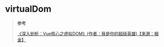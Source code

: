 # virtualDom

> **参考**
>
> [《深入剖析：Vue核心之虚拟DOM》(作者：我是你的超级英雄)【来源：掘金】](https://juejin.cn/post/6844903895467032589)
